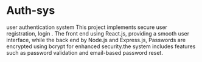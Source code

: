 # Auth-sys
user authentication system This project implements secure user registration, login . The front end using React.js, providing a smooth user interface, while the back end by Node.js and Express.js, Passwords are encrypted using bcrypt for enhanced security.the system includes features such as password validation and email-based password reset.
